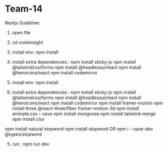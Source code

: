 # Team-14


Nextjs Guideline:


1. open file


2. cd codeinsight

3. install env: npm install

4. install extra dependencies : 
npm install sticky-js 
npm install @tailwindcss/forms 
npm install @headlessui/react 
npm install @heroicons/react 
npm install codemirror


3. install env: npm install

4. install extra dependencies : 
npm install sticky-js 
npm install @tailwindcss/forms 
npm install @headlessui/react 
npm install @heroicons/react 
npm install codemirror
npm install framer-motion
npm install three @react-three/fiber framer-motion-3d
npm install animate.css --save
npm install mongoose
npm install tailwind-merge
npm install clsx

npm install natural stopword
npm install stopword OR npm i --save-dev @types/stopword


5. run : npm run dev

